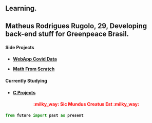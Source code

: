 <h2>Learning.<h2>


<p>Matheus Rodrigues Rugolo, 29, Developing back-end stuff for Greenpeace Brasil.<p>


<h4>Side Projects<h4>
  
- [WebApp Covid Data](https://brasil-covid.herokuapp.com/)
  
- [Math From Scratch](https://math-from-scratch.herokuapp.com/)

<h4>Currently Studying<h4>
  
- [C Projects](https://github.com/rby90/Project-Based-Tutorials-in-C)
  
  
<h4 align="center" style="color: red">:milky_way: Sic Mundus Creatus Est :milky_way:<h4> 
  
```python
from future import past as present
```


